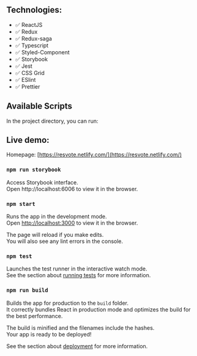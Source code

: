 ## Technologies:

- ✅ ReactJS
- ✅ Redux
- ✅ Redux-saga
- ✅ Typescript
- ✅ Styled-Component
- ✅ Storybook
- ✅ Jest
- ✅ CSS Grid
- ✅ ESlint
- ✅ Prettier

## Available Scripts

In the project directory, you can run:

## Live demo:

Homepage: [https://resvote.netlify.com/](https://resvote.netlify.com/)

### `npm run storybook`

Access Storybook interface.<br> Open http://localhost:6006 to view it in the
browser.

### `npm start`

Runs the app in the development mode.<br> Open
[http://localhost:3000](http://localhost:3000) to view it in the browser.

The page will reload if you make edits.<br> You will also see any lint errors in
the console.

### `npm test`

Launches the test runner in the interactive watch mode.<br> See the section
about
[running tests](https://facebook.github.io/create-react-app/docs/running-tests)
for more information.

### `npm run build`

Builds the app for production to the `build` folder.<br> It correctly bundles
React in production mode and optimizes the build for the best performance.

The build is minified and the filenames include the hashes.<br> Your app is
ready to be deployed!

See the section about
[deployment](https://facebook.github.io/create-react-app/docs/deployment) for
more information.
